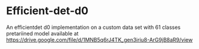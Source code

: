 # Efficient-det-d0
An efficientdet d0 implementation on a custom data set with 61 classes
pretariined model available at https://drive.google.com/file/d/1MNB5q6rJ4TK_gen3iriu8-ArG9jB8aR9/view
